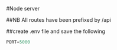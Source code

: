 #Node server

##NB
All routes have been prefixed by /api

##create .env file and save the following
```javascript
PORT=5000
```